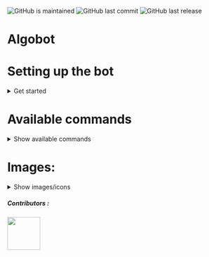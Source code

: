 ![GitHub is maintained](https://img.shields.io/maintenance/yes/2022?color=success)
![GitHub last commit](https://img.shields.io/github/last-commit/PaulMarisOUMary/Algosup-Discord?color=informational)
![GitHub last release](https://img.shields.io/github/v/release/PaulMarisOUMary/Algosup-Discord?color=blueviolet)

# Algobot

# Setting up the bot

<details>
  <summary>Get started</summary>
  
  - Please make sure you have activated the `Privileged Gateway Intents` in [Discord Developpers](https://discord.com/developers/applications) for your application.
  - Paste your BOT token in `auth/token.dat`.
	  - [x] PRESENCE INTENT
	  - [x] SERVER MEMBERS INTENT
  - Install with `pip` all dependencies :
	  - [x] `python3 -m pip install -U matplotlib`
	  - [x] `python3 -m pip install -U O365`
	  - [x] `python3 -m pip install -U Pillow`
	  - [x] `python3 -m pip install -U googletrans==4.0.0-rc1`
	  - [x] `python3 -m pip install -U tzlocal==2.1`
	  - [x] And the 2.0.0a discord.py version with :
	  ```bash
	  $ git clone https://github.com/Rapptz/discord.py
	  $ cd discord.py
	  $ python3 -m pip install -U .[voice]```
  - (Optional) Edit line `10` in `bot.py` to change the bot prefix : `command_prefix=commands.when_mentioned_or("`*PREFIX_HERE*`")`.
  
</details>

# Available commands

<details>
  <summary>Show available commands</summary>

([smth,smthelse] are aliases)

- ADMIN:
```c#
?deletechannel {name}
["delc"]

?killloop {cog}
["kill"]

?reload {cog}
["rel"]

?reloadall
["rell", "relall"]

?reloadviews
["rmod", "rview", "rviews"]
```

- BASIC:
```c#
?help
["h", "?", "commands"]

?ping
[]
```

- FRIDAYCAKE:
```c#
?cake
["fc"]

?all
["a"]

?next
["n"]

?when
["w"]
```

- PRIVATETEXTUAL:
```c#
?addprivate
["create", "add", "+", ">"]

?delprivate
["delete", "del", "-", "<"]

?renprivate
["rename", "ren", "r", "_"]
```

- SPOTIFY:
```c#
?spotify {user}
["sp", "sy", "spy", "spot"]
```

- USEFULL:
```c#
?emojilist
["ce", "el"]

?strawpoll
["stp", "straw", "sondage"]
```
</details>

# Images:
<details>
  <summary>Show images/icons</summary>

## Algosup (students)
![](https://github.com/WarriorMachine/Algosup-Discord/blob/main/images/algosup_base.png?raw=true)

## ALPHA
![](https://github.com/WarriorMachine/Algosup-Discord/blob/main/images/algosup_alpha.png?raw=true)
- Promotion Alpha 2020-2021 : `Aurélien` `Brendon` `Clément` `Clémentine` `Eloi` ~~`Eric`~~ `Florent` `Ivan` ~~`Jules`~~ `Karine` `Laura-Lee` `Laurent` `Louis` `Martin` `Max` `Paul` ~~`Robin`~~ `Romain` `Salahedine` ~~`Steevy`~~ `Théo`
## BETA
![](https://github.com/WarriorMachine/Algosup-Discord/blob/main/images/algosup_beta.png?raw=true)
- Promotion Beta 2021-2022 : `Alexandre` `Antonin` `Arthure` `David` `Elise` `Gaël` `Guillaume` `Léo` `Mathieu` `Maxime` `Nicolas` `Paul` `Pierre` `Quentin` `Robin` `Théo` `Thomas`
## GAMMA
![](https://github.com/WarriorMachine/Algosup-Discord/blob/main/images/algosup_gamma.png?raw=true)
- Promotion Gamma 2022-2023 : 
## DELTA
![](https://github.com/WarriorMachine/Algosup-Discord/blob/main/images/algosup_delta.png?raw=true)
- Promotion Delta 2023-2024 : 
## EPSILON
![](https://github.com/WarriorMachine/Algosup-Discord/blob/main/images/algosup_epsilon.png?raw=true)
- Promotion Epsilon 2024-2025 : 
## ZETA
![](https://github.com/WarriorMachine/Algosup-Discord/blob/main/images/algosup_zeta.png?raw=true)
- Promotion Zeta 2025-2026 : 
## ETA
![](https://github.com/WarriorMachine/Algosup-Discord/blob/main/images/algosup_eta.png?raw=true)
- Promotion Eta 2026-2027 : 
## THETA
![](https://github.com/WarriorMachine/Algosup-Discord/blob/main/images/algosup_theta.png?raw=true)
- Promotion Theta 2027-2028 : 
## IOTA
![](https://github.com/WarriorMachine/Algosup-Discord/blob/main/images/algosup_Iota.png?raw=true)
- Promotion Iota 2028-2029 : 
## KAPPA
![](https://github.com/WarriorMachine/Algosup-Discord/blob/main/images/algosup_kappa.png?raw=true)
- Promotion Kappa 2029-2030 : 
## LAMBDA
![](https://github.com/WarriorMachine/Algosup-Discord/blob/main/images/algosup_lambda.png?raw=true)
- Promotion Lambda 2030-2031 : 
## MU
![](https://github.com/WarriorMachine/Algosup-Discord/blob/main/images/algosup_mu.png?raw=true)
- Promotion Mu 2031-2032 : 
## NU
![](https://github.com/WarriorMachine/Algosup-Discord/blob/main/images/algosup_nu.png?raw=true)
- Promotion Nu 2032-2033 : 
## XI
![](https://github.com/WarriorMachine/Algosup-Discord/blob/main/images/algosup_xi.png?raw=true)
- Promotion Xi 2033-2034 : 
## OMICRON
![](https://github.com/WarriorMachine/Algosup-Discord/blob/main/images/algosup_omicron.png?raw=true)
- Promotion Omicron 2034-2035 : 
## PI
![](https://github.com/WarriorMachine/Algosup-Discord/blob/main/images/algosup_pi.png?raw=true)
- Promotion Pi 2035-2036 : 
## RHO
![](https://github.com/WarriorMachine/Algosup-Discord/blob/main/images/algosup_rho.png?raw=true)
- Promotion Rho 2036-2037 : 
## SIGMA
![](https://github.com/WarriorMachine/Algosup-Discord/blob/main/images/algosup_sigma.png?raw=true)
- Promotion Sigma 2037-2038 : 
## TAU
![](https://github.com/WarriorMachine/Algosup-Discord/blob/main/images/algosup_tau.png?raw=true)
- Promotion Tau 2038-2039 : 
## UPSILON
![](https://github.com/WarriorMachine/Algosup-Discord/blob/main/images/algosup_upsilon.png?raw=true)
- Promotion Upsilon 2039-2040 : 
## PHI
![](https://github.com/WarriorMachine/Algosup-Discord/blob/main/images/algosup_phi.png?raw=true)
- Promotion Phi 2040-2041 : 
## CHI
![](https://github.com/WarriorMachine/Algosup-Discord/blob/main/images/algosup_chi.png?raw=true)
- Promotion Chi 2041-2042 : 
## PSI
![](https://github.com/WarriorMachine/Algosup-Discord/blob/main/images/algosup_psi.png?raw=true)
- Promotion Psi 2042-2043 : 
## OMEGA
![](https://github.com/WarriorMachine/Algosup-Discord/blob/main/images/algosup_omega.png?raw=true)
- Promotion Omega 2043-2044 : 
## Algosup (sample)
![](https://github.com/WarriorMachine/Algosup-Discord/blob/main/images/algosup.png?raw=true)
## Discord bot logo (sample)
![](https://github.com/PaulMarisOUMary/Algosup-Discord/blob/main/images/bot_logo.png?raw=true)
</details>

<h5>Contributors :</h5>
<a href="https://github.com/PaulMarisOUMary/Algosup-Discord/graphs/contributors">
  <img width="75px" src="https://contrib.rocks/image?repo=PaulMarisOUMary/Algosup-Discord" />
</a>
